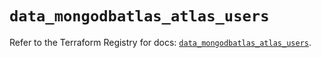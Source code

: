 # `data_mongodbatlas_atlas_users`

Refer to the Terraform Registry for docs: [`data_mongodbatlas_atlas_users`](https://registry.terraform.io/providers/mongodb/mongodbatlas/1.41.1/docs/data-sources/atlas_users).
